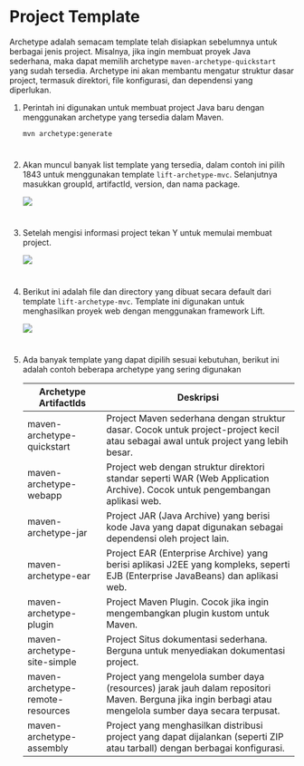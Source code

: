 # Project Template
Archetype adalah semacam template telah disiapkan sebelumnya untuk berbagai jenis project. Misalnya, jika ingin membuat proyek Java sederhana, maka dapat memilih archetype `maven-archetype-quickstart` yang sudah tersedia. Archetype ini akan membantu mengatur struktur dasar project, termasuk direktori, file konfigurasi, dan dependensi yang diperlukan.

1. Perintah ini digunakan untuk membuat project Java baru dengan menggunakan archetype yang tersedia dalam Maven.

    ```
    mvn archetype:generate
    ```
#
2. Akan muncul banyak list template yang tersedia, dalam contoh ini pilih 1843 untuk menggunakan template `lift-archetype-mvc`. Selanjutnya masukkan groupId, artifactId, version, dan nama package.

    ![](https://iili.io/J90tbZG.png)
#
3. Setelah mengisi informasi project tekan Y untuk memulai membuat project.

    ![](https://iili.io/J90DCnj.png)
#
4. Berikut ini adalah file dan directory yang dibuat secara default dari template `lift-archetype-mvc`. Template ini digunakan untuk menghasilkan proyek web dengan menggunakan framework Lift.

    ![](https://iili.io/J90mqEx.png)

#
5. Ada banyak template yang dapat dipilih sesuai kebutuhan, berikut ini adalah contoh beberapa archetype yang sering digunakan

    | Archetype ArtifactIds          | Deskripsi                                                                                           |
    | ------------------------------ | --------------------------------------------------------------------------------------------------- |
    | maven-archetype-quickstart     | Project Maven sederhana dengan struktur dasar. Cocok untuk project-project kecil atau sebagai awal untuk project yang lebih besar.                  |
    | maven-archetype-webapp         | Project web dengan struktur direktori standar seperti WAR (Web Application Archive). Cocok untuk pengembangan aplikasi web.                          |
    | maven-archetype-jar            | Project JAR (Java Archive) yang berisi kode Java yang dapat digunakan sebagai dependensi oleh project lain.                                    |
    | maven-archetype-ear            | Project EAR (Enterprise Archive) yang berisi aplikasi J2EE yang kompleks, seperti EJB (Enterprise JavaBeans) dan aplikasi web.                  |
    | maven-archetype-plugin         | Project Maven Plugin. Cocok jika ingin mengembangkan plugin kustom untuk Maven.                                                     |
    | maven-archetype-site-simple    | Project Situs dokumentasi sederhana. Berguna untuk menyediakan dokumentasi project.                                               |
    | maven-archetype-remote-resources | Project yang mengelola sumber daya (resources) jarak jauh dalam repositori Maven. Berguna jika ingin berbagi atau mengelola sumber daya secara terpusat. |
    | maven-archetype-assembly       | Project yang menghasilkan distribusi project yang dapat dijalankan (seperti ZIP atau tarball) dengan berbagai konfigurasi.                       |                                          

